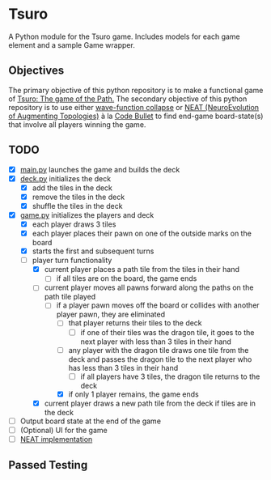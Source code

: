 # Tsuro

A Python module for the Tsuro game. Includes models for each game element and a sample Game wrapper.

## Objectives

The primary objective of this python repository is to make a functional game of [Tsuro: The game of the Path.](https://boardgamegeek.com/boardgame/16992/tsuro) The secondary objective of this python repository is to use either [wave-function collapse](https://github.com/Coac/wave-function-collapse) or [NEAT (NeuroEvolution of Augmenting Topologies)](https://en.wikipedia.org/wiki/Neuroevolution_of_augmenting_topologies) à la [Code Bullet](https://www.youtube.com/@CodeBullet) to find end-game board-state(s) that involve all players winning the game.

## TODO
- [x] [main.py](main.py) launches the game and builds the deck
- [x] [deck.py](deck.py) initializes the deck
    - [x] add the tiles in the deck
    - [x] remove the tiles in the deck
    - [x] shuffle the tiles in the deck
- [x] [game.py](game.py) initializes the players and deck
    - [x] each player draws 3 tiles
    - [x] each player places their pawn on one of the outside marks on the board
    - [x] starts the first and subsequent turns
    - [ ] player turn functionality
        - [x] current player places a path tile from the tiles in their hand
            - [ ] if all tiles are on the board, the game ends
        - [ ] current player moves all pawns forward along the paths on the path tile played
            - [ ] if a player pawn moves off the board or collides with another player pawn, they are eliminated
                - [ ] that player returns their tiles to the deck
                    - [ ] if one of their tiles was the dragon tile, it goes to the next player with less than 3 tiles in their hand
                - [ ] any player with the dragon tile draws one tile from the deck and passes the dragon tile to the next player who has less than 3 tiles in their hand
                    - [ ] if all players have 3 tiles, the dragon tile returns to the deck
                - [x] if only 1 player remains, the game ends
        - [x] current player draws a new path tile from the deck if tiles are in the deck
- [ ] Output board state at the end of the game
- [ ] \(Optional) UI for the game
- [ ] [NEAT implementation](https://neat-python.readthedocs.io/en/latest/)

## Passed Testing
